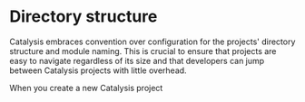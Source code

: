 # Directory structure

Catalysis embraces convention over configuration for the projects' directory structure and module naming.
This is crucial to ensure that projects are easy to navigate regardless of its size and that developers can jump between Catalysis projects with little overhead.

When you create a new Catalysis project


<!--
We will go over those directories one by one:

_build - a directory created by the mix command line tool that ships as part of Elixir that holds all compilation artifacts. As we have seen in "Up and Running", mix is the main interface to your application. We use Mix to compile our code, create databases, run our server, and more. This directory must not be checked into version control and it can be removed at any time. Removing it will force Mix to rebuild your application from scratch.

assets - a directory that keeps everything related to source front-end assets, such as JavaScript and CSS, and automatically managed by the esbuild tool.

config - a directory that holds your project configuration. The config/config.exs file is the entry point for your configuration. At the end of the config/config.exs, it imports environment specific configuration, which can be found in config/dev.exs, config/test.exs, and config/prod.exs. Finally, config/runtime.exs is executed and it is the best place to read secrets and other dynamic configuration.

deps - a directory with all of our Mix dependencies. You can find all dependencies listed in the mix.exs file, inside the defp deps do function definition. This directory must not be checked into version control and it can be removed at any time. Removing it will force Mix to download all deps from scratch.

lib - a directory that holds your application source code. This directory is broken into two subdirectories, lib/hello and lib/hello_web. The lib/hello directory will be responsible to host all of your business logic and business domain. It typically interacts directly with the database - it is the "Model" in Model-View-Controller (MVC) architecture. lib/hello_web is responsible for exposing your business domain to the world, in this case, through a web application. It holds both the View and Controller from MVC. We will discuss the contents of these directories with more detail in the next sections.

priv - a directory that keeps all resources that are necessary in production but are not directly part of your source code. You typically keep database scripts, translation files, and more in here. Static and generated assets, sourced from the assets directory, are also served from here by default.

-->


<!--
lib/hello
├── application.ex
├── mailer.ex
└── repo.ex
-->

<!--
lib/hello_web
├── controllers
│   └── page_controller.ex
├── templates
│   ├── layout
│   │   ├── app.html.heex
│   │   ├── live.html.heex
│   │   └── root.html.heex
│   └── page
│       └── index.html.heex
├── views
│   ├── error_helpers.ex
│   ├── error_view.ex
│   ├── layout_view.ex
│   └── page_view.ex
├── endpoint.ex
├── gettext.ex
├── router.ex
└── telemetry.ex
-->
